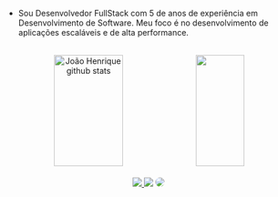 
- Sou Desenvolvedor FullStack com 5 de anos de experiência em Desenvolvimento de Software. Meu foco é no desenvolvimento de aplicações escaláveis e de alta performance.
<br>

<div align="center">  
  <img width="49%" height="195px" src="https://github-readme-stats.vercel.app/api?username=joaohp020&show_icons=true&count_private=false&hide_border=true&title_color=ff91a4&icon_color=ff91a4&text_color=c9d1d9&bg_color=0d1117" alt="João Henrique github stats" /> 
  <img width="41%" height="195px" src="https://github-readme-stats.vercel.app/api/top-langs/?username=joaohp020&hide_progress=false&layout=compact&hide_border=true&title_color=ff91a4&text_color=ff91a4&bg_color=0d1117" />
</div>

<br>

<div align="center"> 
<a href="https://instagram.com/joaohp_" target="_blank"><img src="https://img.shields.io/badge/-Instagram-%23E4405F?style=for-the-badge&logo=instagram&logoColor=white"</a>
<a href = "mailto:joaohp020@gmail.com"> <img src="https://img.shields.io/badge/-Gmail-%23333?style=for-the-badge&logo=gmail&logoColor=white" target="_blank"></a>
<a href="https://www.linkedin.com/in/joão-henrique-30aa50196/" target="_blank"><img src="https://img.shields.io/badge/-LinkedIn-%230077B5?style=for-the-badge&logo=linkedin&logoColor=white" style="border-radius: 30px" target="_blank"></a> 
 </div>

